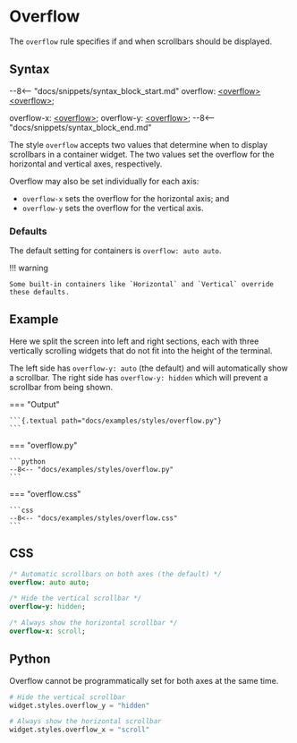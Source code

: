 # Overflow

The `overflow` rule specifies if and when scrollbars should be displayed.

## Syntax

--8<-- "docs/snippets/syntax_block_start.md"
overflow: <a href="../../css_types/overflow">&lt;overflow&gt;</a> <a href="../../css_types/overflow">&lt;overflow&gt;</a>;

overflow-x: <a href="../../css_types/overflow">&lt;overflow&gt;</a>;
overflow-y: <a href="../../css_types/overflow">&lt;overflow&gt;</a>;
--8<-- "docs/snippets/syntax_block_end.md"

The style `overflow` accepts two values that determine when to display scrollbars in a container widget.
The two values set the overflow for the horizontal and vertical axes, respectively.

Overflow may also be set individually for each axis:

 - `overflow-x` sets the overflow for the horizontal axis; and
 - `overflow-y` sets the overflow for the vertical axis.

### Defaults

The default setting for containers is `overflow: auto auto`.

!!! warning

    Some built-in containers like `Horizontal` and `Vertical` override these defaults.

## Example

Here we split the screen into left and right sections, each with three vertically scrolling widgets that do not fit into the height of the terminal.

The left side has `overflow-y: auto` (the default) and will automatically show a scrollbar.
The right side has `overflow-y: hidden` which will prevent a scrollbar from being shown.

=== "Output"

    ```{.textual path="docs/examples/styles/overflow.py"}
    ```

=== "overflow.py"

    ```python
    --8<-- "docs/examples/styles/overflow.py"
    ```

=== "overflow.css"

    ```css
    --8<-- "docs/examples/styles/overflow.css"
    ```

## CSS

```sass
/* Automatic scrollbars on both axes (the default) */
overflow: auto auto;

/* Hide the vertical scrollbar */
overflow-y: hidden;

/* Always show the horizontal scrollbar */
overflow-x: scroll;
```

## Python

Overflow cannot be programmatically set for both axes at the same time.

```python
# Hide the vertical scrollbar
widget.styles.overflow_y = "hidden"

# Always show the horizontal scrollbar
widget.styles.overflow_x = "scroll"
```
